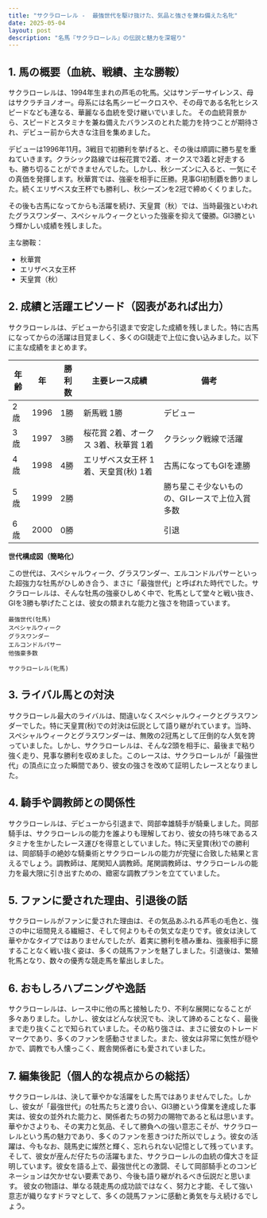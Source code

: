 ```yaml
---
title: "サクラローレル -  最強世代を駆け抜けた、気品と強さを兼ね備えた名牝"
date: 2025-05-04
layout: post
description: "名馬『サクラローレル』の伝説と魅力を深堀り"
---
```


## 1. 馬の概要（血統、戦績、主な勝鞍）

サクラローレルは、1994年生まれの芦毛の牝馬。父はサンデーサイレンス、母はサクラチヨノオー。母系には名馬シービークロスや、その母である名牝ヒシスピードなども連なる、華麗なる血統を受け継いでいました。  その血統背景から、スピードとスタミナを兼ね備えたバランスのとれた能力を持つことが期待され、デビュー前から大きな注目を集めました。

デビューは1996年11月。3戦目で初勝利を挙げると、その後は順調に勝ち星を重ねていきます。クラシック路線では桜花賞で2着、オークスで3着と好走するも、勝ち切ることができませんでした。しかし、秋シーズンに入ると、一気にその真価を発揮します。秋華賞では、強豪を相手に圧勝。見事GI初制覇を飾りました。続くエリザベス女王杯でも勝利し、秋シーズンを2冠で締めくくりました。

その後も古馬になってからも活躍を続け、天皇賞（秋）では、当時最強といわれたグラスワンダー、スペシャルウィークといった強豪を抑えて優勝。GI3勝という輝かしい成績を残しました。

主な勝鞍：
* 秋華賞
* エリザベス女王杯
* 天皇賞（秋）


## 2. 成績と活躍エピソード（図表があれば出力）

サクラローレルは、デビューから引退まで安定した成績を残しました。特に古馬になってからの活躍は目覚ましく、多くのGI競走で上位に食い込みました。以下に主な成績をまとめます。

| 年齢 | 年 | 勝利数 | 主要レース成績 | 備考 |
|---|---|---|---|---|
| 2歳 | 1996 | 1勝 | 新馬戦 1勝 | デビュー |
| 3歳 | 1997 | 3勝 | 桜花賞 2着、オークス 3着、秋華賞 1着 | クラシック戦線で活躍 |
| 4歳 | 1998 | 4勝 | エリザベス女王杯 1着、天皇賞(秋) 1着 | 古馬になってもGIを連勝 |
| 5歳 | 1999 | 2勝 |  | 勝ち星こそ少ないものの、GIレースで上位入賞多数 |
| 6歳 | 2000 | 0勝 |  | 引退 |


**世代構成図（簡略化）**

この世代は、スペシャルウィーク、グラスワンダー、エルコンドルパサーといった超強力な牡馬がひしめき合う、まさに「最強世代」と呼ばれた時代でした。サクラローレルは、そんな牡馬の強豪ひしめく中で、牝馬として堂々と戦い抜き、GIを3勝も挙げたことは、彼女の類まれな能力と強さを物語っています。

```
最強世代(牡馬)
スペシャルウィーク
グラスワンダー
エルコンドルパサー
他強豪多数

サクラローレル(牝馬)
```


## 3. ライバル馬との対決

サクラローレル最大のライバルは、間違いなくスペシャルウィークとグラスワンダーでした。特に天皇賞(秋)での対決は伝説として語り継がれています。当時、スペシャルウィークとグラスワンダーは、無敗の2冠馬として圧倒的な人気を誇っていました。しかし、サクラローレルは、そんな2頭を相手に、最後まで粘り強く走り、見事な勝利を収めました。このレースは、サクラローレルが「最強世代」の頂点に立った瞬間であり、彼女の強さを改めて証明したレースとなりました。


## 4. 騎手や調教師との関係性

サクラローレルは、デビューから引退まで、岡部幸雄騎手が騎乗しました。岡部騎手は、サクラローレルの能力を誰よりも理解しており、彼女の持ち味であるスタミナを生かしたレース運びを得意としていました。特に天皇賞(秋)での勝利は、岡部騎手の絶妙な騎乗術とサクラローレルの能力が完璧に合致した結果と言えるでしょう。調教師は、尾関知人調教師。尾関調教師は、サクラローレルの能力を最大限に引き出すための、緻密な調教プランを立てていました。


## 5. ファンに愛された理由、引退後の話

サクラローレルがファンに愛された理由は、その気品あふれる芦毛の毛色と、強さの中に垣間見える繊細さ、そして何よりもその気丈な走りです。彼女は決して華やかなタイプではありませんでしたが、着実に勝利を積み重ね、強豪相手に臆することなく戦い抜く姿は、多くの競馬ファンを魅了しました。引退後は、繁殖牝馬となり、数々の優秀な競走馬を輩出しました。


## 6. おもしろハプニングや逸話

サクラローレルは、レース中に他の馬と接触したり、不利な展開になることが多々ありました。しかし、彼女はどんな状況でも、決して諦めることなく、最後まで走り抜くことで知られていました。その粘り強さは、まさに彼女のトレードマークであり、多くのファンを感動させました。また、彼女は非常に気性が穏やかで、調教でも人懐っこく、厩舎関係者にも愛されていました。


## 7. 編集後記（個人的な視点からの総括）

サクラローレルは、決して華やかな活躍をした馬ではありませんでした。しかし、彼女が「最強世代」の牡馬たちと渡り合い、GI3勝という偉業を達成した事実は、彼女の並外れた能力と、関係者たちの努力の賜物であると私は思います。  華やかさよりも、その実力と気品、そして勝負への強い意志こそが、サクラローレルという馬の魅力であり、多くのファンを惹きつけた所以でしょう。彼女の活躍は、今もなお、競馬史に燦然と輝く、忘れられない記憶として残っています。  そして、彼女が産んだ仔たちの活躍もまた、サクラローレルの血統の偉大さを証明しています。彼女を語る上で、最強世代との激闘、そして岡部騎手とのコンビネーションは欠かせない要素であり、今後も語り継がれるべき伝説だと思います。  彼女の物語は、単なる競走馬の成功談ではなく、努力と才能、そして強い意志が織りなすドラマとして、多くの競馬ファンに感動と勇気を与え続けるでしょう。
